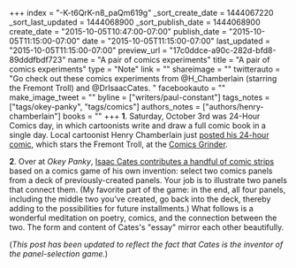+++
index = "-K-t6QrK-n8_paQm619g"
_sort_create_date = 1444067220
_sort_last_updated = 1444068900
_sort_publish_date = 1444068900
create_date = "2015-10-05T10:47:00-07:00"
publish_date = "2015-10-05T11:15:00-07:00"
date = "2015-10-05T11:15:00-07:00"
last_updated = "2015-10-05T11:15:00-07:00"
preview_url = "17c0ddce-a90c-282d-bfd8-89dddfbdf723"
name = "A pair of comics experiments"
title = "A pair of comics experiments"
type = "Note"
link = ""
shareimage = ""
twitterauto = "Go check out these comics experiments from @H_Chamberlain (starring the Fremont Troll) and @DrIsaacCates. "
facebookauto = ""
make_image_tweet = ""
byline = ["writers/paul-constant"]
tags_notes = ["tags/okey-panky", "tags/comics"]
authors_notes = ["authors/henry-chamberlain"]
books = ""
+++
**1**. Saturday, October 3rd was 24-Hour Comics day, in which cartoonists write and draw a full comic book in a single day. Local cartoonist Henry Chamberlain just [posted his 24-hour comic](http://comicsgrinder.com/2015/10/04/24-hour-comics-day-2015-hotel-hotel-and-the-fremont-troll/), which stars the Fremont Troll, at the [Comics Grinder](http://comicsgrinder.com/2015/10/04/24-hour-comics-day-2015-hotel-hotel-and-the-fremont-troll/).

**2**. Over at *Okey Panky*, [Isaac Cates contributes a handful of comic strips](http://okeypanky.com/post/130547990309/comic-draw-two-panels-by-isaac-cates) based on a comics game of his own invention: select two comics panels from a deck of previously-created panels. Your job is to illustrate two panels that connect them. (My favorite part of the game: in the end, all four panels, including the middle two you've created, go back into the deck, thereby adding to the possibilities for future installments.) What follows is a wonderful meditation on poetry, comics, and the connection between the two. The form and content of Cates's "essay" mirror each other beautifully. 

(*This post has been updated to reflect the fact that Cates is the inventor of the panel-selection game.*)